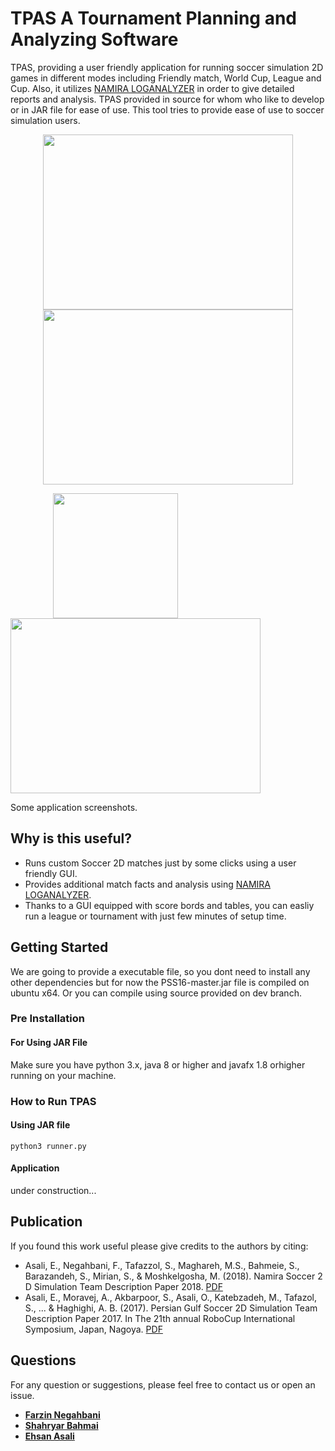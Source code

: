 # TPAS A Tournament Planning and Analyzing Software
TPAS, providing a user friendly application for running soccer simulation 2D games in different modes including Friendly match, World Cup, League and Cup. Also, it utilizes [NAMIRA LOGANALYZER](https://github.com/Farzin-Negahbani/Namira_LogAnalyzer) in order to give detailed reports and analysis.
TPAS provided in source for whom who like to develop or in JAR file for ease of use. This tool tries to provide ease of use to soccer simulation users. 

<p align="center">    
  <img width="400" height="280" src="https://github.com/Farzin-Negahbani/Namira_TPAS/blob/master/Images/tournament.jpg">
   <img width="400" height="280" src="https://github.com/Farzin-Negahbani/Namira_TPAS/blob/master/Images/friendly.jpg">
</p>
<p float="center">
  <img width="200" height="200" src="https://github.com/Farzin-Negahbani/Namira_TPAS/blob/master/Images/start.jpeg" hspace="13.5%">
  <img width="400" height="280" src="https://github.com/Farzin-Negahbani/Namira_TPAS/blob/master/Images/scoreboard.jpg">
</p>

Some application screenshots.

## Why is this useful?
- Runs custom Soccer 2D matches just by some clicks using a user friendly GUI.
- Provides additional match facts and analysis using [NAMIRA LOGANALYZER](https://github.com/Farzin-Negahbani/Namira_LogAnalyzer).
- Thanks to a GUI equipped with score bords and tables, you can easliy run a league or tournament with just few minutes of setup time.

## Getting Started

We are going to provide a executable file, so you dont need to install any other dependencies but for now the PSS16-master.jar file is compiled on ubuntu x64.
Or you can compile using source provided on dev branch. 

### Pre Installation
#### For Using JAR File
Make sure you have python 3.x, java 8 or higher and javafx 1.8 orhigher running on your machine.

### How to Run TPAS
#### Using JAR file
    python3 runner.py 
    
#### Application
under construction...

## Publication
If you found this work useful please give credits to the authors by citing:
- Asali, E., Negahbani, F., Tafazzol, S., Maghareh, M.S., Bahmeie, S., Barazandeh, S., Mirian, S., & Moshkelgosha, M. (2018). Namira Soccer 2 D Simulation Team Description Paper 2018. [PDF](https://archive.robocup.info/Soccer/Simulation/2D/TDPs/RoboCup/2018/Namira_SS2D_RC2018_TDP.pdf)
- Asali, E., Moravej, A., Akbarpoor, S., Asali, O., Katebzadeh, M., Tafazol, S., ... & Haghighi, A. B. (2017). Persian Gulf Soccer 2D Simulation Team Description Paper 2017. In The 21th annual RoboCup International Symposium, Japan, Nagoya.  [PDF](https://www.robocup2017.org/file/symposium/soccer_sim_2D/TDP_PersianGulf.pdf)
## Questions
For any question or suggestions, please feel free to contact us or open an issue.
* **[Farzin Negahbani](mailto:farzin.negahbani@gmail.com)** 
* **[Shahryar Bahmai](mailto:shahryarbahmeie@gmail.com)**  
* **[Ehsan Asali](mailto:ehsanasali@uga.edu)** 
